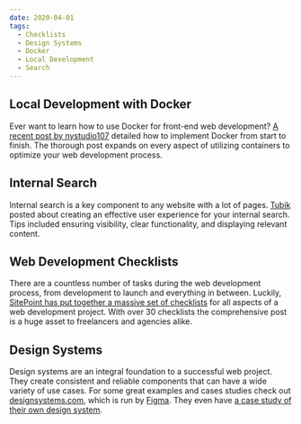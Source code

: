 ```yaml
---
date: 2020-04-01
tags:
  - Checklists
  - Design Systems
  - Docker
  - Local Development
  - Search
---
```


## Local Development with Docker

Ever want to learn how to use Docker for front-end web development? [A recent post by nystudio107](https://nystudio107.com/blog/an-annotated-docker-config-for-frontend-web-development) detailed how to implement Docker from start to finish. The thorough post expands on every aspect of utilizing containers to optimize your web development process.

## Internal Search

Internal search is a key component to any website with a lot of pages. [Tubik](https://blog.tubikstudio.com/how-to-design-search/) posted about creating an effective user experience for your internal search. Tips included ensuring visibility, clear functionality, and displaying relevant content.

## Web Development Checklists

There are a countless number of tasks during the web development process, from development to launch and everything in between. Luckily, [SitePoint has put together a massive set of checklists](https://www.sitepoint.com/web-development-checklists/) for all aspects of a web development project. With over 30 checklists the comprehensive post is a huge asset to freelancers and agencies alike.

## Design Systems

Design systems are an integral foundation to a successful web project. They create consistent and reliable components that can have a wide variety of use cases. For some great examples and cases studies check out [designsystems.com](https://www.designsystems.com/), which is run by [Figma](https://www.figma.com/). They even have [a case study of their own design system](https://www.designsystems.com/how-a-small-team-built-figma-dot-coms-design-system/).

